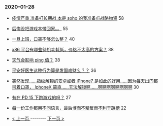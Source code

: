 ### 2020-01-28 
- [疫情严重 准备打长期战 本是 soho 的我准备屯战略物资](https://www.v2ex.com/t/640607) 58
- [后悔没把游戏本带回家。。](https://www.v2ex.com/t/640589) 55
- [一旦上班，口罩不够怎么整？](https://www.v2ex.com/t/640626) 40
- [x86 平台有哪些待机功耗低，价格不太高的方案？](https://www.v2ex.com/t/640567) 38
- [天气会影响 ping 值？](https://www.v2ex.com/t/640599) 38
- [平安好医生这种行为算是发国难财么？？](https://www.v2ex.com/t/640618) 36
- [突然发现……指纹解锁的安卓或者 iPhone7 是如此的好用……因为每天出门都带着口罩， IphoneX 简直……无法解锁啊……啊啊啊啊啊啊啊啊](https://www.v2ex.com/t/640562) 30
- [有在 PD 15 下跑游戏的吗？](https://www.v2ex.com/t/640580) 27
- [每一份工作都用不同语言，最后博而不精反而不利于跳槽](https://www.v2ex.com/t/640636) 22 

- [ < 上一页 ](https://github.com/able8/v2ex-hot-record/blob/master/2020-01-27.md) -------- [ 下一页 > ](https://github.com/able8/v2ex-hot-record/blob/master/2020-01-29.md)